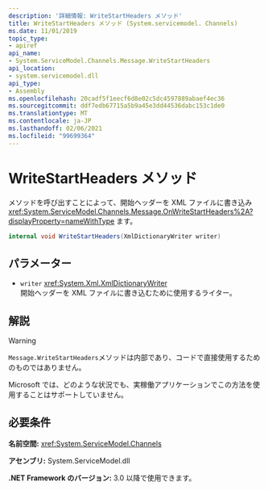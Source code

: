 ```yaml
---
description: '詳細情報: WriteStartHeaders メソッド'
title: WriteStartHeaders メソッド (System.servicemodel. Channels)
ms.date: 11/01/2019
topic_type:
- apiref
api_name:
- System.ServiceModel.Channels.Message.WriteStartHeaders
api_location:
- system.servicemodel.dll
api_type:
- Assembly
ms.openlocfilehash: 20cadf5f1eecf6d8e02c5dc4597889abaef4ec36
ms.sourcegitcommit: ddf7edb67715a5b9a45e3dd44536dabc153c1de0
ms.translationtype: MT
ms.contentlocale: ja-JP
ms.lasthandoff: 02/06/2021
ms.locfileid: "99699364"
---
```

# <a name="messagewritestartheaders-method"></a>WriteStartHeaders メソッド

メソッドを呼び出すことによって、開始ヘッダーを XML ファイルに書き込み <xref:System.ServiceModel.Channels.Message.OnWriteStartHeaders%2A?displayProperty=nameWithType> ます。

```csharp
internal void WriteStartHeaders(XmlDictionaryWriter writer)
```

## <a name="parameters"></a>パラメーター

- `writer` <xref:System.Xml.XmlDictionaryWriter>\
  開始ヘッダーを XML ファイルに書き込むために使用するライター。

## <a name="remarks"></a>解説

> [!WARNING]
> `Message.WriteStartHeaders`メソッドは内部であり、コードで直接使用するためのものではありません。
>
> Microsoft では、どのような状況でも、実稼働アプリケーションでこの方法を使用することはサポートしていません。

## <a name="requirements"></a>必要条件

**名前空間:** <xref:System.ServiceModel.Channels>

**アセンブリ:** System.ServiceModel.dll

**.NET Framework のバージョン:** 3.0 以降で使用できます。
